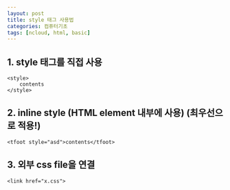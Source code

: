 ```yaml
---
layout: post
title: style 태그 사용법
categories: 컴퓨터기초
tags: [ncloud, html, basic]
---
```


## 1. style 태그를 직접 사용

```
<style>
    contents
</style>
```

## 2. inline style (HTML element 내부에 사용) (최우선으로 적용!)

```
<tfoot style="asd">contents</tfoot>
```

## 3. 외부 css file을 연결

```
<link href="x.css">
```